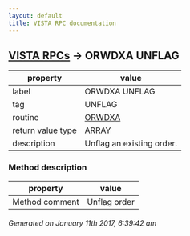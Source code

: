 ```yaml
---
layout: default
title: VISTA RPC documentation
---
```




## [VISTA RPCs](TableOfContent.md) &#8594; ORWDXA UNFLAG 

 property | value 
--- | --- 
 label | ORWDXA UNFLAG
 tag | UNFLAG
 routine | [ORWDXA](http://code.osehra.org/dox/Routine_ORWDXA_source.html)
 return value type | ARRAY
 description | Unflag an existing order.


### Method description

 property | value 
--- | --- 
 Method comment | Unflag order




 ###### Generated on January 11th 2017, 6:39:42 am